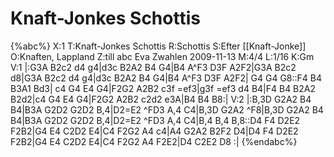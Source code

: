 # Knaft-Jonkes Schottis

{%abc%}
X:1
T:Knaft-Jonkes Schottis
R:Schottis
S:Efter [[Knaft-Jonke]]
O:Knaften, Lappland
Z:till abc Eva Zwahlen 2009-11-13
M:4/4
L:1/16
K:Gm
V:1
|:G3A B2c2 d4 g4|d3c B2A2 B4 G4|B4 A^F3 D3F A2F2|G3A B2c2 d8|G3A B2c2 d4 g4|d3c B2A2 B4 G4|B4 A^F3 D3F A2F2| G4 G4 G8::F4 B4 B3A1 Bd3| c4 G4 E4 G4|F2G2 A2B2 c3f =ef3|g3f =ef3 d4 B4|F4 B4 B2A2 B2d2|c4 G4 E4 G4|F2G2 A2B2 c2d2 e3A|B4 B4 B8:|
V:2
|:B,3D G2A2 B4 B4|B3A G2D2 G2D2 B,4|D2=E2 ^FD3 A,4 C4|B,3D G2A2 ^F8|B,3D G2A2 B4 B4|B3A G2D2 G2D2 B,4|D2=E2 ^FD3 A,4 C4|B,4 B,4 B,8::D4 F4 D2E2 F2B2|G4 E4 C2D2 E4|C4 F2G2 A4 c4|A4 G2A2 B2F2 D4|D4 F4 D2E2 F2B2|G4 E4 C2D2 E4|C4 F2G2 A4 F2E2|D4 C2E2 D8 :|
{%endabc%}



